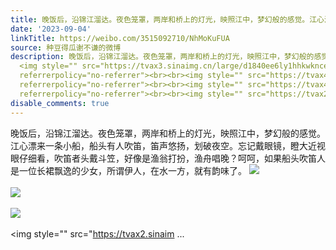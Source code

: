 ```yaml
---
title: 晚饭后，沿锦江溜达。夜色笼罩，两岸和桥上的灯光，映照江中，梦幻般的感觉。江心漂来一条小船，船头有人吹笛，笛声悠扬，划破夜空。忘记戴眼镜，瞪大近视眼仔细...
date: '2023-09-04'
linkTitle: https://weibo.com/3515092710/NhMoKuFUA
source: 种豆得瓜谢不谦的微博
description: 晚饭后，沿锦江溜达。夜色笼罩，两岸和桥上的灯光，映照江中，梦幻般的感觉。江心漂来一条小船，船头有人吹笛，笛声悠扬，划破夜空。忘记戴眼镜，瞪大近视眼仔细看，吹笛者头戴斗笠，好像是渔翁打扮，渔舟唱晚？呵呵，如果船头吹笛人是一位长裙飘逸的少女，所谓伊人，在水一方，就有韵味了。
  <img style="" src="https://tvax3.sinaimg.cn/large/d1840ee6ly1hhkwknceslj237k2eo4qr.jpg"
  referrerpolicy="no-referrer"><br><br><img style="" src="https://tvax4.sinaimg.cn/large/d1840ee6ly1hhkwkt5d2qj23342bc7wj.jpg"
  referrerpolicy="no-referrer"><br><br><img style="" src="https://tvax4.sinaimg.cn/large/d1840ee6ly1hhkwl5n77aj23342bc4qr.jpg"
  referrerpolicy="no-referrer"><br><br><img style="" src="https://tvax2.sinaim ...
disable_comments: true
---
```

晚饭后，沿锦江溜达。夜色笼罩，两岸和桥上的灯光，映照江中，梦幻般的感觉。江心漂来一条小船，船头有人吹笛，笛声悠扬，划破夜空。忘记戴眼镜，瞪大近视眼仔细看，吹笛者头戴斗笠，好像是渔翁打扮，渔舟唱晚？呵呵，如果船头吹笛人是一位长裙飘逸的少女，所谓伊人，在水一方，就有韵味了。 <img style="" src="https://tvax3.sinaimg.cn/large/d1840ee6ly1hhkwknceslj237k2eo4qr.jpg" referrerpolicy="no-referrer"><br><br><img style="" src="https://tvax4.sinaimg.cn/large/d1840ee6ly1hhkwkt5d2qj23342bc7wj.jpg" referrerpolicy="no-referrer"><br><br><img style="" src="https://tvax4.sinaimg.cn/large/d1840ee6ly1hhkwl5n77aj23342bc4qr.jpg" referrerpolicy="no-referrer"><br><br><img style="" src="https://tvax2.sinaim ...